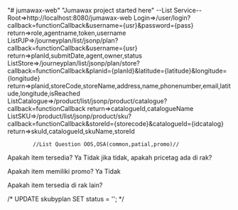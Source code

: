"# jumawax-web" 
"Jumawax project started here" 
--List Service--
Root=>http://localhost:8080/jumawax-web
Login=>/user/login?callback=functionCallback&username={usr}&password={pass}
	return=>role,agentname,token,username
ListPJP=>/journeyplan/list/jsonp/plan?callback=functionCallback&username={usr}
	return=>planId,submitDate,agent,owner,status
ListStore=>/journeyplan/list/jsonp/plan/store?callback=functionCallback&planid={planId}&latitude={latitude}&longitude={longitude}
	return=>planid,storeCode,storeName,address,name,phonenumber,email,latitude,longitude,isReached
ListCatalogue=>/product/list/jsonp/product/catalogue?callback=functionCallback
	return=>catalogueId,catalogueName
ListSKU=>/product/list/jsonp/product/sku?callback=functionCallback&storeId={storecode}&catalogueId={idcatalog}
	return=>skuId,catalogueId,skuName,storeId
	
			//List Question OOS,OSA(common,patial,promo)//

Apakah item tersedia? Ya Tidak
jika tidak, apakah pricetag ada di rak?

Apakah item memiliki promo? Ya Tidak 

Apakah item tersedia di rak lain?


/* UPDATE skubyplan SET status = ''; */


			